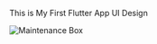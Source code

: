 This is My First Flutter App UI Design

![Maintenance Box](https://user-images.githubusercontent.com/99208262/195933116-85482ca2-e967-4a66-9251-844244edb541.png)
